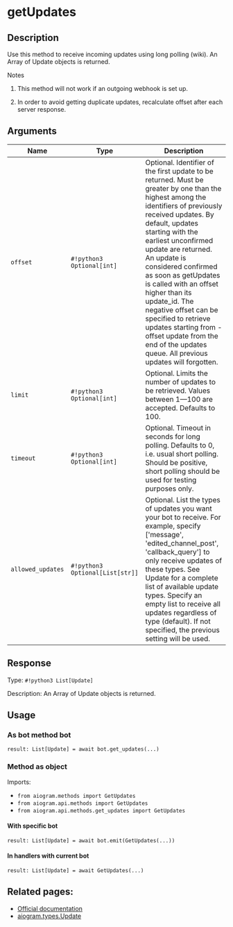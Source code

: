 # getUpdates

## Description

Use this method to receive incoming updates using long polling (wiki). An Array of Update objects is returned.

Notes

1. This method will not work if an outgoing webhook is set up.

2. In order to avoid getting duplicate updates, recalculate offset after each server response.


## Arguments

| Name | Type | Description |
| - | - | - |
| `offset` | `#!python3 Optional[int]` | Optional. Identifier of the first update to be returned. Must be greater by one than the highest among the identifiers of previously received updates. By default, updates starting with the earliest unconfirmed update are returned. An update is considered confirmed as soon as getUpdates is called with an offset higher than its update_id. The negative offset can be specified to retrieve updates starting from -offset update from the end of the updates queue. All previous updates will forgotten. |
| `limit` | `#!python3 Optional[int]` | Optional. Limits the number of updates to be retrieved. Values between 1—100 are accepted. Defaults to 100. |
| `timeout` | `#!python3 Optional[int]` | Optional. Timeout in seconds for long polling. Defaults to 0, i.e. usual short polling. Should be positive, short polling should be used for testing purposes only. |
| `allowed_updates` | `#!python3 Optional[List[str]]` | Optional. List the types of updates you want your bot to receive. For example, specify ['message', 'edited_channel_post', 'callback_query'] to only receive updates of these types. See Update for a complete list of available update types. Specify an empty list to receive all updates regardless of type (default). If not specified, the previous setting will be used. |



## Response

Type: `#!python3 List[Update]`

Description: An Array of Update objects is returned.


## Usage


### As bot method bot

```python3
result: List[Update] = await bot.get_updates(...)
```

### Method as object

Imports:

- `from aiogram.methods import GetUpdates`
- `from aiogram.api.methods import GetUpdates`
- `from aiogram.api.methods.get_updates import GetUpdates`


#### With specific bot
```python3
result: List[Update] = await bot.emit(GetUpdates(...))
```

#### In handlers with current bot
```python3
result: List[Update] = await GetUpdates(...)
```


## Related pages:

- [Official documentation](https://core.telegram.org/bots/api#getupdates)
- [aiogram.types.Update](../types/update.md)
